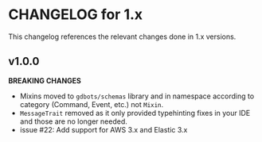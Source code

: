 # CHANGELOG for 1.x
This changelog references the relevant changes done in 1.x versions.


## v1.0.0
__BREAKING CHANGES__

* Mixins moved to `gdbots/schemas` library and in namespace according to category (Command, Event, etc.) not `Mixin`.
* `MessageTrait` removed as it only provided typehinting fixes in your IDE and those are no longer needed.
* issue #22: Add support for AWS 3.x and Elastic 3.x
